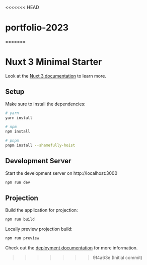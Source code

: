 <<<<<<< HEAD
# portfolio-2023
=======
# Nuxt 3 Minimal Starter

Look at the [Nuxt 3 documentation](https://nuxt.com/docs/getting-started/introjection) to learn more.

## Setup

Make sure to install the dependencies:

```bash
# yarn
yarn install

# npm
npm install

# pnpm
pnpm install --shamefully-hoist
```

## Development Server

Start the development server on http://localhost:3000

```bash
npm run dev
```

## Projection

Build the application for projection:

```bash
npm run build
```

Locally preview projection build:

```bash
npm run preview
```

Check out the [deployment documentation](https://nuxt.com/docs/getting-started/deployment) for more information.
>>>>>>> 9f4a63e (Initial commit)
